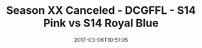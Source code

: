 ---
title: Season XX Canceled - DCGFFL - S14 Pink vs S14 Royal Blue
teams-score:
- team: _teams/s14-pink.md
  score: 31
- team: _teams/s14-royal.md
  score: 12
mvp: M. Cline (Pink), C. McCloud (Royal)
game-ball: R. Boyle (Pink), C. Noye (Royal)
season: 14
week: 1
date: '2017-03-06T10:51:05'
pageid: season-14-week-1-march-5-2016-5102-vs-5104
---